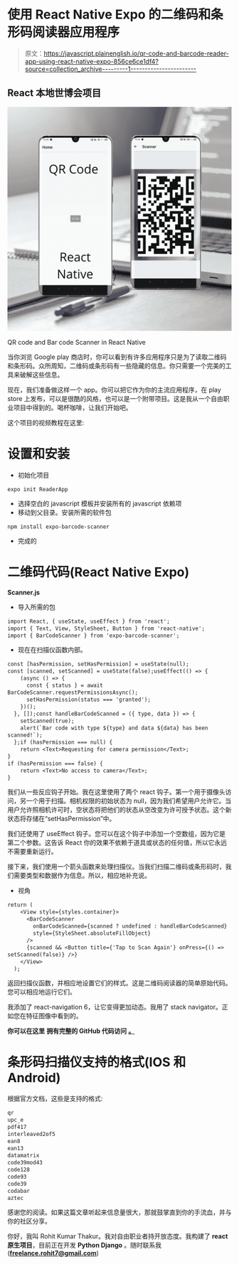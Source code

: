 # 使用 React Native Expo 的二维码和条形码阅读器应用程序

> 原文：<https://javascript.plainenglish.io/qr-code-and-barcode-reader-app-using-react-native-expo-856ce6ce1df4?source=collection_archive---------1----------------------->

## React 本地世博会项目

![](img/772528d9c40e9eaced54af6fa1a4ecfb.png)

QR code and Bar code Scanner in React Native

当你浏览 Google play 商店时，你可以看到有许多应用程序只是为了读取二维码和条形码。众所周知，二维码或条形码有一些隐藏的信息。你只需要一个完美的工具来破解这些信息。

现在，我们准备做这样一个 app。你可以把它作为你的主流应用程序，在 play store 上发布，可以是很酷的风格，也可以是一个附带项目。这是我从一个自由职业项目中得到的。喝杯咖啡，让我们开始吧。

这个项目的视频教程在这里:

# 设置和安装

*   初始化项目

```
expo init ReaderApp
```

*   选择空白的 javascript 模板并安装所有的 javascript 依赖项
*   移动到父目录。安装所需的软件包

```
npm install expo-barcode-scanner
```

*   完成的

# 二维码代码(React Native Expo)

**Scanner.js**

*   导入所需的包

```
import React, { useState, useEffect } from 'react';
import { Text, View, StyleSheet, Button } from 'react-native';
import { BarCodeScanner } from 'expo-barcode-scanner';
```

*   现在在扫描仪函数内部。

```
const [hasPermission, setHasPermission] = useState(null);
const [scanned, setScanned] = useState(false);useEffect(() => {
    (async () => {
      const { status } = await BarCodeScanner.requestPermissionsAsync();
      setHasPermission(status === 'granted');
    })();
  }, []);const handleBarCodeScanned = ({ type, data }) => {
    setScanned(true);
    alert(`Bar code with type ${type} and data ${data} has been scanned!`);
  };if (hasPermission === null) {
    return <Text>Requesting for camera permission</Text>;
}
if (hasPermission === false) {
    return <Text>No access to camera</Text>;
}
```

我们从一些反应钩子开始。我在这里使用了两个 react 钩子。第一个用于摄像头访问，另一个用于扫描。相机权限的初始状态为 null，因为我们希望用户允许它。当用户允许照相机许可时，空状态将把他们的状态从空改变为许可授予状态。这个新状态将存储在“setHasPermission”中。

我们还使用了 useEffect 钩子。您可以在这个钩子中添加一个空数组，因为它是第二个参数。这告诉 React 你的效果不依赖于道具或状态的任何值，所以它永远不需要重新运行。

接下来，我们使用一个箭头函数来处理扫描仪。当我们扫描二维码或条形码时，我们需要类型和数据作为信息。所以，相应地补充说。

*   视角

```
return (
    <View style={styles.container}>
      <BarCodeScanner
        onBarCodeScanned={scanned ? undefined : handleBarCodeScanned}
        style={StyleSheet.absoluteFillObject}
      />
      {scanned && <Button title={'Tap to Scan Again'} onPress={() => setScanned(false)} />}
    </View>
  );
```

返回扫描仪函数，并相应地设置它们的样式。这是二维码阅读器的简单原始代码。您可以相应地运行它们。

我添加了 react-navigation 6，让它变得更加动态。我用了 stack navigator。正如您在特征图像中看到的。

**你可以在这里** **拥有完整的 GitHub 代码访问** [**。**](https://github.com/imrohit007/Qr-code-reader-react-native-expo-)

# 条形码扫描仪支持的格式(IOS 和 Android)

根据官方文档，这些是支持的格式:

```
qr
upc_e
pdf417
interleaved2of5
ean8
ean13
datamatrix
code39mod43
code128
code93
code39
codabar
aztec
```

感谢您的阅读。如果这篇文章听起来信息量很大，那就鼓掌直到你的手流血，并与你的社区分享。

你好，我叫 Rohit Kumar Thakur。我对自由职业者持开放态度。我构建了 **react 原生项目**，目前正在开发 **Python Django** 。随时联系我(**freelance.rohit7@gmail.com**)